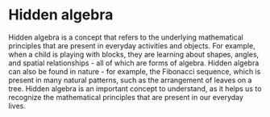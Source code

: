 # Hidden algebra

Hidden algebra is a concept that refers to the underlying mathematical principles that are present in everyday activities and objects. For example, when a child is playing with blocks, they are learning about shapes, angles, and spatial relationships - all of which are forms of algebra. Hidden algebra can also be found in nature - for example, the Fibonacci sequence, which is present in many natural patterns, such as the arrangement of leaves on a tree. Hidden algebra is an important concept to understand, as it helps us to recognize the mathematical principles that are present in our everyday lives.
